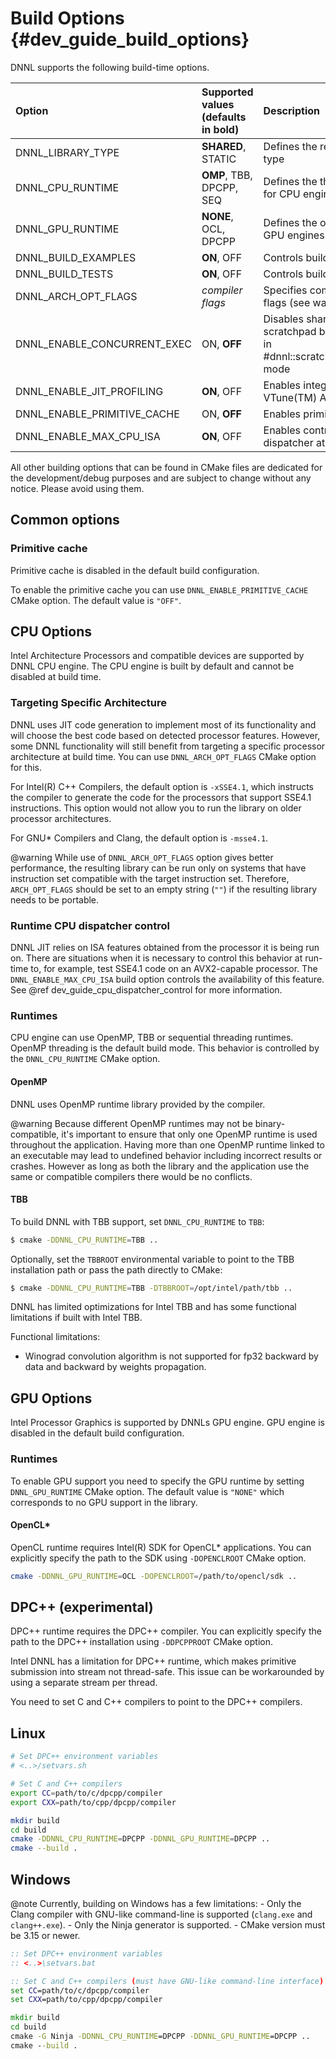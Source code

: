 Build Options {#dev_guide_build_options}
====================================

DNNL supports the following build-time options.

| Option                       | Supported values (defaults in bold)  | Description
| :---                         | :---                                 | :---
| DNNL_LIBRARY_TYPE            | **SHARED**, STATIC                   | Defines the resulting library type
| DNNL_CPU_RUNTIME             | **OMP**, TBB, DPCPP, SEQ             | Defines the threading runtime for CPU engines
| DNNL_GPU_RUNTIME             | **NONE**, OCL, DPCPP                 | Defines the offload runtime for GPU engines
| DNNL_BUILD_EXAMPLES          | **ON**, OFF                          | Controls building the examples
| DNNL_BUILD_TESTS             | **ON**, OFF                          | Controls building the tests
| DNNL_ARCH_OPT_FLAGS          | *compiler flags*                     | Specifies compiler optimization flags (see warning note below)
| DNNL_ENABLE_CONCURRENT_EXEC  | ON, **OFF**                          | Disables sharing a common scratchpad between primitives in #dnnl::scratchpad_mode::library mode
| DNNL_ENABLE_JIT_PROFILING    | **ON**, OFF                          | Enables integration with Intel(R) VTune(TM) Amplifier
| DNNL_ENABLE_PRIMITIVE_CACHE  | ON, **OFF**                          | Enables primitive cache
| DNNL_ENABLE_MAX_CPU_ISA      | **ON**, OFF                          | Enables controlling CPU dispatcher at run-time

All other building options that can be found in CMake files are dedicated for
the development/debug purposes and are subject to change without any notice.
Please avoid using them.

## Common options

### Primitive cache
Primitive cache is disabled in the default build configuration.

To enable the primitive cache you can use `DNNL_ENABLE_PRIMITIVE_CACHE` CMake option.
The default value is `"OFF"`.

## CPU Options
Intel Architecture Processors and compatible devices are supported by
DNNL CPU engine. The CPU engine is built by default and cannot
be disabled at build time.

### Targeting Specific Architecture
DNNL uses JIT code generation to implement most of its functionality
and will choose the best code based on detected processor features. However,
some DNNL functionality will still benefit from targeting a specific
processor architecture at build time. You can use `DNNL_ARCH_OPT_FLAGS` CMake
option for this.

For Intel(R) C++ Compilers, the default option is `-xSSE4.1`, which instructs
the compiler to generate the code for the processors that support SSE4.1
instructions. This option would not allow you to run the library on
older processor architectures.

For GNU\* Compilers and Clang, the default option is `-msse4.1`.

@warning
While use of `DNNL_ARCH_OPT_FLAGS` option gives better performance, the
resulting library can be run only on systems that have instruction set
compatible with the target instruction set. Therefore, `ARCH_OPT_FLAGS`
should be set to an empty string (`""`) if the resulting library needs to be
portable.

### Runtime CPU dispatcher control
DNNL JIT relies on ISA features obtained from the processor it is being run
on.  There are situations when it is necessary to control this behavior at
run-time to, for example, test SSE4.1 code on an AVX2-capable processor. The
`DNNL_ENABLE_MAX_CPU_ISA` build option controls the availability of this
feature. See @ref dev_guide_cpu_dispatcher_control for more information.

### Runtimes
CPU engine can use OpenMP, TBB or sequential threading runtimes. OpenMP
threading is the default build mode. This behavior is controlled by the
`DNNL_CPU_RUNTIME` CMake option.

#### OpenMP
DNNL uses OpenMP runtime library provided by the compiler.

@warning
Because different OpenMP runtimes may not be binary-compatible, it's important
to ensure that only one OpenMP runtime is used throughout the application.
Having more than one OpenMP runtime linked to an executable may lead to
undefined behavior including incorrect results or crashes. However as long as
both the library and the application use the same or compatible compilers there
would be no conflicts.

#### TBB
To build DNNL with TBB support, set `DNNL_CPU_RUNTIME` to `TBB`:

~~~sh
$ cmake -DDNNL_CPU_RUNTIME=TBB ..
~~~

Optionally, set the `TBBROOT` environmental variable to point to the TBB
installation path or pass the path directly to CMake:

~~~sh
$ cmake -DDNNL_CPU_RUNTIME=TBB -DTBBROOT=/opt/intel/path/tbb ..
~~~

DNNL has limited optimizations for Intel TBB and has some functional
limitations if built with Intel TBB.

Functional limitations:
* Winograd convolution algorithm is not supported for fp32 backward
  by data and backward by weights propagation.

## GPU Options
Intel Processor Graphics is supported by DNNLs GPU engine. GPU engine
is disabled in the default build configuration.

### Runtimes
To enable GPU support you need to specify the GPU runtime by setting
`DNNL_GPU_RUNTIME` CMake option. The default value is `"NONE"` which
corresponds to no GPU support in the library.

#### OpenCL\*
OpenCL runtime requires Intel(R) SDK for OpenCL\* applications. You can
explicitly specify the path to the SDK using `-DOPENCLROOT` CMake option.

~~~sh
cmake -DDNNL_GPU_RUNTIME=OCL -DOPENCLROOT=/path/to/opencl/sdk ..
~~~

## DPC++ (experimental)
DPC++ runtime requires the DPC++ compiler. You can explicitly specify the path
to the DPC++ installation using `-DDPCPPROOT` CMake option.

Intel DNNL has a limitation for DPC++ runtime, which makes primitive
submission into stream not thread-safe. This issue can be workarounded by using
a separate stream per thread.

You need to set C and C++ compilers to point to the DPC++ compilers.

## Linux
~~~sh
# Set DPC++ environment variables
# <..>/setvars.sh

# Set C and C++ compilers
export CC=path/to/c/dpcpp/compiler
export CXX=path/to/cpp/dpcpp/compiler

mkdir build
cd build
cmake -DDNNL_CPU_RUNTIME=DPCPP -DDNNL_GPU_RUNTIME=DPCPP ..
cmake --build .
~~~

## Windows

@note
    Currently, building on Windows has a few limitations:
    - Only the Clang compiler with GNU-like command-line is supported
      (`clang.exe` and `clang++.exe`).
    - Only the Ninja generator is supported.
    - CMake version must be 3.15 or newer.

~~~bat
:: Set DPC++ environment variables
:: <..>\setvars.bat

:: Set C and C++ compilers (must have GNU-like command-line interface)
set CC=path/to/c/dpcpp/compiler
set CXX=path/to/cpp/dpcpp/compiler

mkdir build
cd build
cmake -G Ninja -DDNNL_CPU_RUNTIME=DPCPP -DDNNL_GPU_RUNTIME=DPCPP ..
cmake --build .
~~~
